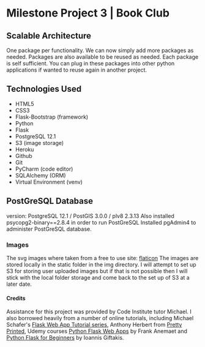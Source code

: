 # Milestone Project 3 | Book Club

## Scalable Architecture

One package per functionality. We can now simply add more packages as needed.
Packages are also available to be reused as needed. Each package is self sufficient.
You can plug in these packages into other python applications if wanted to reuse
again in another project.

## Technologies Used

* HTML5
* CSS3
* Flask-Bootstrap (framework)
* Python
* Flask
* PostgreSQL 12.1
* S3 (image storage)
* Heroku
* Github
* Git
* PyCharm (code editor)
* SQLAlchemy (ORM)
* Virtual Environment (venv)

## PostGreSQL Database

version: PostgreSQL 12.1 / PostGIS 3.0.0 / plv8 2.3.13
Also installed psycopg2-binary==2.8.4 in order to run PostGreSQL
Installed pgAdmin4 to administer PostGreSQL database.

### Images

The svg images where taken from a free to use site: [flaticon](https://www.flaticon.com/)
The images are stored locally in the static folder in the img directory. I will attempt
to set up S3 for storing user uploaded images but if that is not possible then
I will stick with the local folder storage and come back to the set up of S3 at
a later date.

#### Credits

Assistance for this project was provided by Code Institute tutor Michael. I also
borrowed heavily from a number of online tutorials, including Michael Schafer's
[Flask Web App Tutorial series](https://www.youtube.com/watch?v=MwZwr5Tvyxo&t=37s), Anthony Herbert from [Pretty Printed](https://www.youtube.com/watch?v=EnJKHVEzHFw), Udemy courses [Python Flask Web Apps](https://www.udemy.com/course/python-flask-beginners/)
by Frank Anemaet and [Python Flask for Beginners](https://www.udemy.com/course/python-flask-beginners/) by 
Ioannis Giftakis. 
